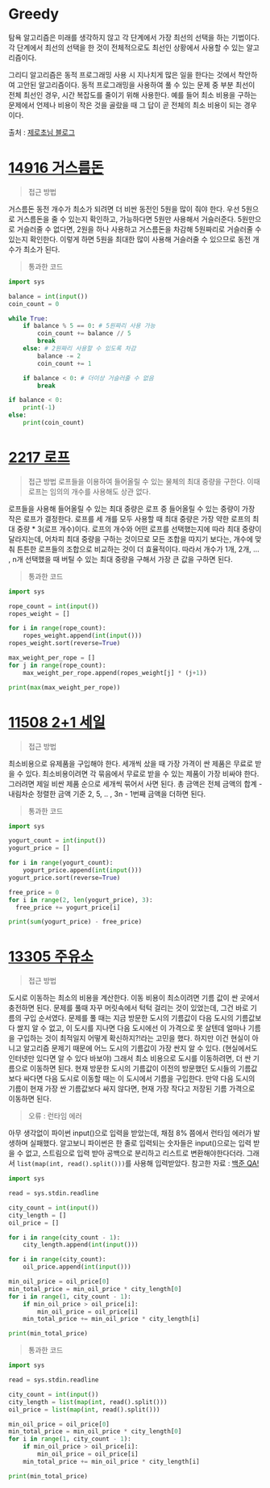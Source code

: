 # Greedy
탐욕 알고리즘은 미래를 생각하지 않고 각 단계에서 가장 최선의 선택을 하는 기법이다. 각 단계에서 최선의 선택을 한 것이 전체적으로도 최선인 상황에서 사용할 수 있는 알고리즘이다.

그리디 알고리즘은 동적 프로그래밍 사용 시 지나치게 많은 일을 한다는 것에서 착안하여 고안된 알고리즘이다. 동적 프로그래밍을 사용하여 풀 수 있는 문제 중 부분 최선이 전체 최선인 경우, 시간 복잡도를 줄이기 위해 사용한다. 예를 들어 최소 비용을 구하는 문제에서 언제나 비용이 작은 것을 골랐을 때 그 답이 곧 전체의 최소 비용이 되는 경우이다. 

출처 : [제로초님 블로그](https://www.zerocho.com/category/Algorithm/post/584ba5c9580277001862f188)


# [14916 거스름돈](https://www.acmicpc.net/problem/14916)
> 접근 방법 

거스름돈 동전 개수가 최소가 되려면 더 비싼 동전인 5원을 많이 줘야 한다. 우선 5원으로 거스름돈을 줄 수 있는지 확인하고, 가능하다면 5원만 사용해서 거슬러준다. 5원만으로 거슬러줄 수 없다면, 2원을 하나 사용하고 거스름돈을 차감해 5원짜리로 거슬러줄 수 있는지 확인한다. 이렇게 하면 5원을 최대한 많이 사용해 거슬러줄 수 있으므로 동전 개수가 최소가 된다.

> 통과한 코드
```python
import sys

balance = int(input())
coin_count = 0

while True:
    if balance % 5 == 0: # 5원짜리 사용 가능
        coin_count += balance // 5
        break
    else: # 2원짜리 사용할 수 있도록 차감
        balance -= 2
        coin_count += 1

    if balance < 0: # 더이상 거슬러줄 수 없음
        break

if balance < 0:
    print(-1)
else:
    print(coin_count)
```


# [2217 로프](https://www.acmicpc.net/problem/2217)
> 접근 방법
로프들을 이용하여 들어올릴 수 있는 물체의 최대 중량을 구한다. 이때 로프는 임의의 개수를 사용해도 상관 없다. 

로프들을 사용해 들어올릴 수 있는 최대 중량은 로프 중 들어올릴 수 있는 중량이 가장 작은 로프가 결정한다. 로프를 세 개를 모두 사용할 때 최대 중량은 가장 약한 로프의 최대 중량 * 3(로프 개수)이다. 로프의 개수와 어떤 로프를 선택했는지에 따라 최대 중량이 달라지는데, 어차피 최대 중량을 구하는 것이므로 모든 조합을 따지기 보다는, 개수에 맞춰 튼튼한 로프들의 조합으로 비교하는 것이 더 효율적이다. 따라서 개수가 1개, 2개, ... , n개 선택했을 때 버틸 수 있는 최대 중량을 구해서 가장 큰 값을 구하면 된다.
> 통과한 코드
```python
import sys

rope_count = int(input())
ropes_weight = []

for i in range(rope_count):
    ropes_weight.append(int(input()))
ropes_weight.sort(reverse=True)

max_weight_per_rope = []
for j in range(rope_count):
    max_weight_per_rope.append(ropes_weight[j] * (j+1))

print(max(max_weight_per_rope))
```


# [11508 2+1 세일](https://www.acmicpc.net/problem/11508)
> 접근 방법

최소비용으로 유제품을 구입해야 한다. 세개씩 샀을 때 가장 가격이 싼 제품은 무료로 받을 수 있다. 최소비용이려면 각 묶음에서 무료로 받을 수 있는 제품이 가장 비싸야 한다. 그러려면 제일 비싼 제품 순으로 세개씩 묶어서 사면 된다. 총 금액은 전체 금액의 합계 - 내림차순 정렬한 금액 기준 2, 5, .. , 3n - 1번째 금액을 더하면 된다.


> 통과한 코드
```python
import sys

yogurt_count = int(input())
yogurt_price = []

for i in range(yogurt_count):
    yogurt_price.append(int(input()))
yogurt_price.sort(reverse=True)

free_price = 0
for i in range(2, len(yogurt_price), 3):
  free_price += yogurt_price[i]

print(sum(yogurt_price) - free_price)
```


# [13305 주유소](https://www.acmicpc.net/problem/13305)
> 접근 방법

도시로 이동하는 최소의 비용을 계산한다. 이동 비용이 최소이려면 기름 값이 싼 곳에서 충전하면 된다. 문제를 풀때 자꾸 머릿속에서 턱턱 걸리는 것이 있었는데, 그건 바로 기름의 구입 순서였다. 문제를 풀 때는 지금 방문한 도시의 기름값이 다음 도시의 기름값보다 쌀지 알 수 없고, 이 도시를 지나면 다음 도시에선 이 가격으로 못 살텐데 얼마나 기름을 구입하는 것이 최적일지 어떻게 확신하지?!라는 고민을 했다. 하지만 이건 현실이 아니고 알고리즘 문제기 때문에 어느 도시의 기름값이 가장 싼지 알 수 있다. (현실에서도 인터넷만 있다면 알 수 있다 바보야) 그래서 최소 비용으로 도시를 이동하려면, 더 싼 기름으로 이동하면 된다. 현재 방문한 도시의 기름값이 이전의 방문했던 도시들의 기름값보다 싸다면 다음 도시로 이동할 때는 이 도시에서 기름을 구입한다. 만약 다음 도시의 기름이 현재 가장 싼 기름값보다 싸지 않다면, 현재 가장 작다고 저장된 기름 가격으로 이동하면 된다.  


> 오류 : 런타임 에러

아무 생각없이 파이썬 input()으로 입력을 받았는데, 채점 8% 쯤에서 런타임 에러가 발생하며 실패했다. 알고보니 파이썬은 한 줄로 입력되는 숫자들은 input()으로는 입력 받을 수 없고, 스트림으로 입력 받아 공백으로 분리하고 리스트로 변환해야한다더라. 그래서 `list(map(int, read().split()))`를 사용해 입력받았다.
참고한 자료 : [백준 QA!](https://www.acmicpc.net/board/view/10856)

```python
import sys

read = sys.stdin.readline

city_count = int(input())
city_length = []
oil_price = []

for i in range(city_count - 1):
    city_length.append(int(input()))

for i in range(city_count):
    oil_price.append(int(input()))

min_oil_price = oil_price[0]
min_total_price = min_oil_price * city_length[0]
for i in range(1, city_count - 1):
    if min_oil_price > oil_price[i]:
        min_oil_price = oil_price[i]
    min_total_price += min_oil_price * city_length[i]

print(min_total_price)
```

> 통과한 코드
```python
import sys

read = sys.stdin.readline

city_count = int(input())
city_length = list(map(int, read().split()))
oil_price = list(map(int, read().split()))

min_oil_price = oil_price[0]
min_total_price = min_oil_price * city_length[0]
for i in range(1, city_count - 1):
    if min_oil_price > oil_price[i]:
        min_oil_price = oil_price[i]
    min_total_price += min_oil_price * city_length[i]

print(min_total_price)
```